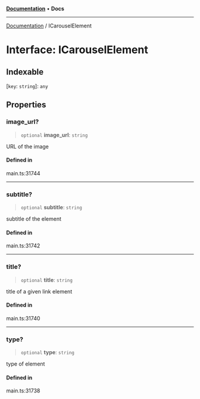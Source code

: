 [**Documentation**](../README.md) • **Docs**

***

[Documentation](../globals.md) / ICarouselElement

# Interface: ICarouselElement

## Indexable

 \[`key`: `string`\]: `any`

## Properties

### image\_url?

> `optional` **image\_url**: `string`

URL of the image

#### Defined in

main.ts:31744

***

### subtitle?

> `optional` **subtitle**: `string`

subtitle of the element

#### Defined in

main.ts:31742

***

### title?

> `optional` **title**: `string`

title of a given link element

#### Defined in

main.ts:31740

***

### type?

> `optional` **type**: `string`

type of element

#### Defined in

main.ts:31738
